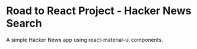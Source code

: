 # Road to React Project - Hacker News Search

A simple Hacker News app using react-material-ui components. 

